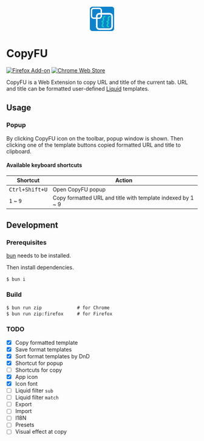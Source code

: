<p align="center">
  <picture style="vertical-align: bottom;">
    <img src="./src/assets/icon.png" height="64">
  </picture>
</p>

# CopyFU

[![Firefox Add-on](https://img.shields.io/amo/v/copyfu?style=for-the-badge)](https://addons.mozilla.org/ja/firefox/addon/copyfu/)
[![Chrome Web Store](https://img.shields.io/chrome-web-store/v/egakkoaaohhnfppfhccbklamlcdfabff?style=for-the-badge)](https://chromewebstore.google.com/detail/copyfu/egakkoaaohhnfppfhccbklamlcdfabff)

CopyFU is a Web Extension to copy URL and title of the current tab.
URL and title can be formatted user-defined [Liquid](https://liquidjs.com) templates.

## Usage

### Popup

By clicking CopyFU icon on the toolbar, popup window is shown.
Then clicking one of the template buttons copied formatted URL and title to clipboard.

#### Available keyboard shortcuts

| Shortcut                    | Action                                                      |
| ---                         | ---                                                         |
| <kbd>Ctrl+Shift+U</kbd>     | Open CopyFU popup                                           |
| <kbd>1</kbd> ~ <kbd>9</kbd> | Copy formatted URL and title with template indexed by 1 ~ 9 |

## Development

### Prerequisites

[bun](https://bun.sh) needs to be installed.

Then install dependencies.

```console
$ bun i
```

### Build

```console
$ bun run zip             # for Chrome
$ bun run zip:firefox     # for Firefox
```

### TODO

- [x] Copy formatted template
- [x] Save format templates
- [x] Sort format templates by DnD
- [x] Shortcut for popup
- [ ] Shortcuts for copy
- [x] App icon
- [x] Icon font
- [ ] Liquid filter `sub`
- [ ] Liquid filter `match`
- [ ] Export
- [ ] Import
- [ ] I18N
- [ ] Presets
- [ ] Visual effect at copy
